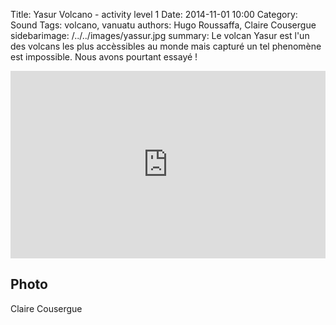 Title: Yasur Volcano - activity level 1
Date: 2014-11-01 10:00
Category: Sound
Tags: volcano, vanuatu
authors: Hugo Roussaffa, Claire Cousergue
sidebarimage: /../../images/yassur.jpg
summary: Le volcan Yasur est l'un des volcans les plus accèssibles au monde mais capturé un tel phenomène est impossible. Nous avons pourtant essayé !


<iframe width="100%" height="300" scrolling="no" frameborder="no" src="https://w.soundcloud.com/player/?url=https%3A//api.soundcloud.com/tracks/182606020&amp;auto_play=true&amp;hide_related=false&amp;show_comments=true&amp;show_user=true&amp;show_reposts=false&amp;visual=true"></iframe>

Photo
-----
Claire Cousergue

